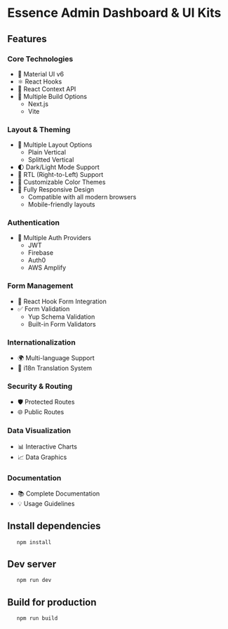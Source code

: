 # Essence Admin Dashboard & UI Kits

## Features

### Core Technologies

- 🎨 Material UI v6
- ⚛️ React Hooks
- 📡 React Context API
- 🚀 Multiple Build Options
  - Next.js
  - Vite

### Layout & Theming

- 📐 Multiple Layout Options
  - Plain Vertical
  - Splitted Vertical
- 🌓 Dark/Light Mode Support
- 🎯 RTL (Right-to-Left) Support
- 🎨 Customizable Color Themes
- 📱 Fully Responsive Design
  - Compatible with all modern browsers
  - Mobile-friendly layouts

### Authentication

- 🔐 Multiple Auth Providers
  - JWT
  - Firebase
  - Auth0
  - AWS Amplify

### Form Management

- 📝 React Hook Form Integration
- ✅ Form Validation
  - Yup Schema Validation
  - Built-in Form Validators

### Internationalization

- 🌍 Multi-language Support
- 🔄 i18n Translation System

### Security & Routing

- 🛡️ Protected Routes
- 🌐 Public Routes

### Data Visualization

- 📊 Interactive Charts
- 📈 Data Graphics

### Documentation

- 📚 Complete Documentation
- 💡 Usage Guidelines

## Install dependencies

```bash
   npm install
```

## Dev server

```bash
   npm run dev
```

## Build for production

```bash
   npm run build
```
